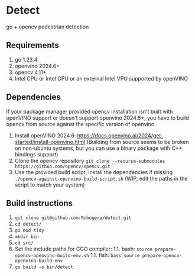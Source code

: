 # Detect

go + opencv pedestrian detection

## Requirements
1. go 1.23.4
1. openvino 2024.6+
1. opencv 4.11+
1. Intel CPU or Intel GPU or an external Intel VPU supported by openVINO

## Dependencies
If your package manager provided opencv installation isn't built with openVINO support or doesn't support openvino 2024.6+, you have to build opencv from source against the specific version of openvino.
1. Install openVINO 2024.6: https://docs.openvino.ai/2024/get-started/install-openvino.html (Building from source seems to be broken on non-ubuntu systems, but you can use a binary package with C++ bindings support)
1. Clone the opencv repository `git clone --recurse-submodules https://github.com/opencv/opencv.git`
1. Use the provided build script, install the dependencies if missing `./opencv-against-openvino-build-script.sh` (WIP, edit the paths in the script to match your system)

## Build instructions
1. `git clone git@github.com:Robogera/detect.git`
1. `cd detect/`
1. `go mod tidy`
1. `mkdir bin`
1. `cd src/`
1. Set the include paths for CGO compiler:
1.1. bash: `source prepare-opencv-openvino-build-env.sh`
1.1. fish: `bass source prepare-opencv-openvino-build-env` 
1. `go build -o bin/detect`
